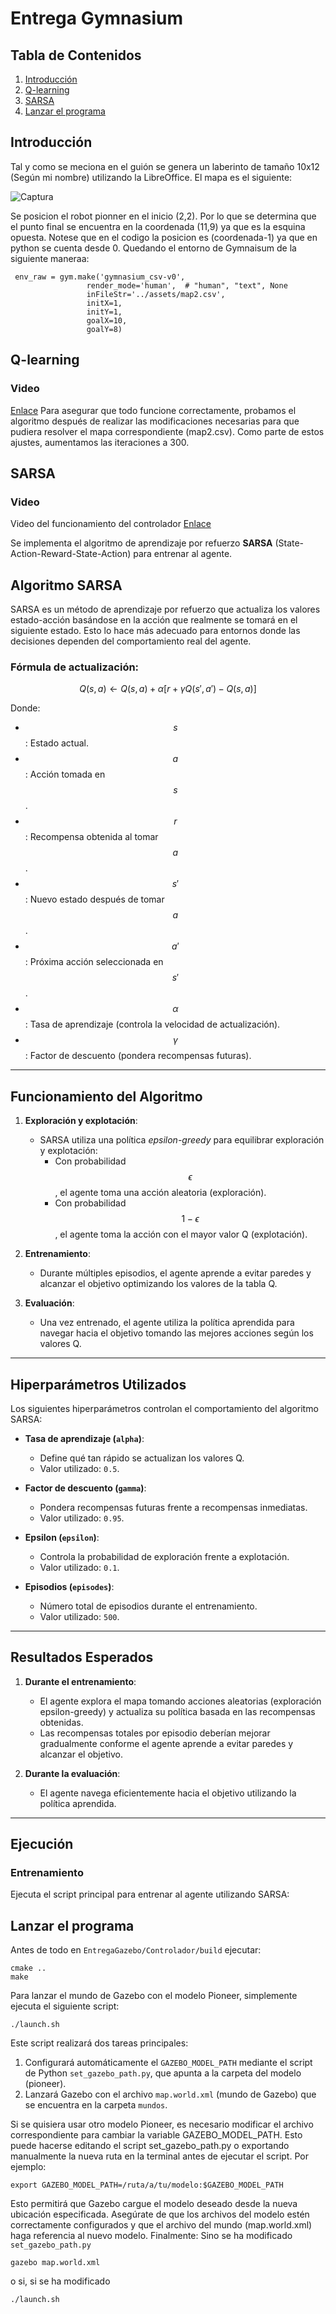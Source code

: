 # Entrega Gymnasium
## Tabla de Contenidos
1. [Introducción](#Introduccion)
2. [Q-learning](#q)
3. [SARSA](#S)
4. [Lanzar el programa](#i4)
## Introducción <a name="Introduccion"></a>
Tal y como se meciona en el guión se genera un laberinto de tamaño 10x12 (Según mi nombre) utilizando la LibreOffice. El mapa es el siguiente:

![Captura](images/mapa2.png)

Se posicion el robot pionner en el inicio (2,2). Por lo que se determina que el punto final se encuentra en la coordenada (11,9) ya que es la esquina opuesta. Notese que en el codigo la posicion es (coordenada-1) ya que en python se cuenta desde 0. Quedando el entorno de Gymnaisum de la siguiente maneraa:  

<pre><code> env_raw = gym.make('gymnasium_csv-v0',
                 render_mode='human',  # "human", "text", None
                 inFileStr='../assets/map2.csv',
                 initX=1,
                 initY=1,
                 goalX=10,
                 goalY=8) </code></pre>


## Q-learning <a name="q"></a>
### Video 
[Enlace](https://youtu.be/v7O99MD4ZUk)
Para asegurar que todo funcione correctamente, probamos el algoritmo después de realizar las modificaciones necesarias para que pudiera resolver el mapa correspondiente (map2.csv). Como parte de estos ajustes, aumentamos las iteraciones a 300.

## SARSA <a name="s"></a>
### Video
Video del funcionamiento del controlador
[Enlace](https://youtu.be/X8nPELdxMe0)

Se implementa el algoritmo de aprendizaje por refuerzo **SARSA** (State-Action-Reward-State-Action) para entrenar al agente.

## Algoritmo SARSA

SARSA es un método de aprendizaje por refuerzo que actualiza los valores estado-acción basándose en la acción que realmente se tomará en el siguiente estado. Esto lo hace más adecuado para entornos donde las decisiones dependen del comportamiento real del agente.

### Fórmula de actualización:
$$
Q(s,a) \leftarrow Q(s,a) + \alpha [r + \gamma Q(s',a') - Q(s,a)]
$$

Donde:
- $$ s $$: Estado actual.
- $$ a $$: Acción tomada en $$ s $$.
- $$ r $$: Recompensa obtenida al tomar $$ a $$.
- $$ s' $$: Nuevo estado después de tomar $$ a $$.
- $$ a' $$: Próxima acción seleccionada en $$ s' $$.
- $$ \alpha $$: Tasa de aprendizaje (controla la velocidad de actualización).
- $$ \gamma $$: Factor de descuento (pondera recompensas futuras).

---

## Funcionamiento del Algoritmo

1. **Exploración y explotación**:
   - SARSA utiliza una política *epsilon-greedy* para equilibrar exploración y explotación:
     - Con probabilidad $$ \epsilon $$, el agente toma una acción aleatoria (exploración).
     - Con probabilidad $$ 1-\epsilon $$, el agente toma la acción con el mayor valor Q (explotación).

2. **Entrenamiento**:
   - Durante múltiples episodios, el agente aprende a evitar paredes y alcanzar el objetivo optimizando los valores de la tabla Q.

3. **Evaluación**:
   - Una vez entrenado, el agente utiliza la política aprendida para navegar hacia el objetivo tomando las mejores acciones según los valores Q.

---

## Hiperparámetros Utilizados

Los siguientes hiperparámetros controlan el comportamiento del algoritmo SARSA:

- **Tasa de aprendizaje (`alpha`)**:
  - Define qué tan rápido se actualizan los valores Q.
  - Valor utilizado: `0.5`.

- **Factor de descuento (`gamma`)**:
  - Pondera recompensas futuras frente a recompensas inmediatas.
  - Valor utilizado: `0.95`.

- **Epsilon (`epsilon`)**:
  - Controla la probabilidad de exploración frente a explotación.
  - Valor utilizado: `0.1`.

- **Episodios (`episodes`)**:
  - Número total de episodios durante el entrenamiento.
  - Valor utilizado: `500`.

---

## Resultados Esperados

1. **Durante el entrenamiento**:
   - El agente explora el mapa tomando acciones aleatorias (exploración epsilon-greedy) y actualiza su política basada en las recompensas obtenidas.
   - Las recompensas totales por episodio deberían mejorar gradualmente conforme el agente aprende a evitar paredes y alcanzar el objetivo.

2. **Durante la evaluación**:
   - El agente navega eficientemente hacia el objetivo utilizando la política aprendida.

---

## Ejecución

### Entrenamiento
Ejecuta el script principal para entrenar al agente utilizando SARSA:



## Lanzar el programa <a name="i4"></a>
Antes de todo en `EntregaGazebo/Controlador/build` ejecutar:
<pre><code>cmake ..
make</code></pre>

Para lanzar el mundo de Gazebo con el modelo Pioneer, simplemente ejecuta el siguiente script:

<pre><code>./launch.sh</code></pre>

Este script realizará dos tareas principales:

1. Configurará automáticamente el `GAZEBO_MODEL_PATH` mediante el script de Python `set_gazebo_path.py`, que apunta a la carpeta del modelo (pioneer).
2. Lanzará Gazebo con el archivo `map.world.xml` (mundo de Gazebo) que se encuentra en la carpeta `mundos`.

Si se quisiera usar otro modelo Pioneer, es necesario modificar el archivo correspondiente para cambiar la variable GAZEBO_MODEL_PATH. Esto puede hacerse editando el script set_gazebo_path.py o exportando manualmente la nueva ruta en la terminal antes de ejecutar el script. Por ejemplo:
<pre><code>export GAZEBO_MODEL_PATH=/ruta/a/tu/modelo:$GAZEBO_MODEL_PATH</code></pre>

Esto permitirá que Gazebo cargue el modelo deseado desde la nueva ubicación especificada. Asegúrate de que los archivos del modelo estén correctamente configurados y que el archivo del mundo (map.world.xml) haga referencia al nuevo modelo. Finalmente:
Sino se ha modificado `set_gazebo_path.py`
<pre><code>gazebo map.world.xml</code></pre>
o si, si se ha modificado
<pre><code>./launch.sh</code></pre>
